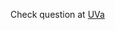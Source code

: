 Check question at [UVa](https://uva.onlinejudge.org/index.php?option=com_onlinejudge&Itemid=8&page=show_problem&problem=3431)
